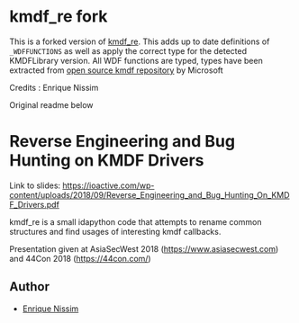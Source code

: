 # kmdf_re fork

This is a forked version of [kmdf_re](https://github.com/IOActive/kmdf_re).
This adds up to date definitions of `_WDFFUNCTIONS` as well as apply the correct type for the detected KMDFLibrary version. All WDF functions are typed, types have been extracted from [open source kmdf repository](https://github.com/Microsoft/Windows-Driver-Frameworks) by Microsoft

Credits : Enrique Nissim

Original readme below

# Reverse Engineering and Bug Hunting on KMDF Drivers

Link to slides: https://ioactive.com/wp-content/uploads/2018/09/Reverse_Engineering_and_Bug_Hunting_On_KMDF_Drivers.pdf

kmdf_re is a small idapython code that attempts to rename common structures and find usages of interesting kmdf callbacks.

Presentation given at AsiaSecWest 2018 (https://www.asiasecwest.com) and 44Con 2018 (https://44con.com/)

## Author
* [Enrique Nissim](https://twitter.com/kiqueNissim)